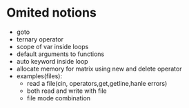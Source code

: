 # Omited notions

* goto
* ternary operator
* scope of var inside loops
* default arguments to functions
* auto keyword inside loop
* allocate memory for matrix using new and delete operator
* examples(files):
  * read a file(cin, operators,get,getline,hanle errors)
  * both read and write with file
  * file mode combination
